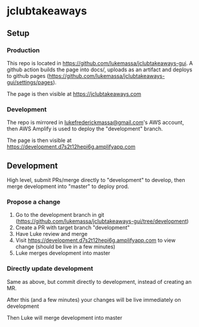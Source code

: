# jclubtakeaways

## Setup

### Production

This repo is located in https://github.com/lukemassa/jclubtakeaways-gui. A github action builds the page into docs/, uploads as an artifact and deploys to github pages (https://github.com/lukemassa/jclubtakeaways-gui/settings/pages).

The page is then visible at https://jclubtakeaways.com

### Development

The repo is mirrored in lukefrederickmassa@gmail.com's AWS account, then AWS Amplify is used to deploy the "development" branch.

The page is then visible at https://development.d7s2t12hepi6g.amplifyapp.com

## Development

High level, submit PRs/merge directly to "development" to develop, then merge development into "master" to deploy prod.

### Propose a change

1. Go to the development branch in git (https://github.com/lukemassa/jclubtakeaways-gui/tree/development)
2. Create a PR with target branch "development"
3. Have Luke review and merge
4. Visit https://development.d7s2t12hepi6g.amplifyapp.com to view change (should be live in a few minutes)
5. Luke merges development into master

### Directly update development

Same as above, but commit directly to development, instead of creating an MR.

After this (and a few minutes) your changes will be live immediately on development

Then Luke will merge development into master
